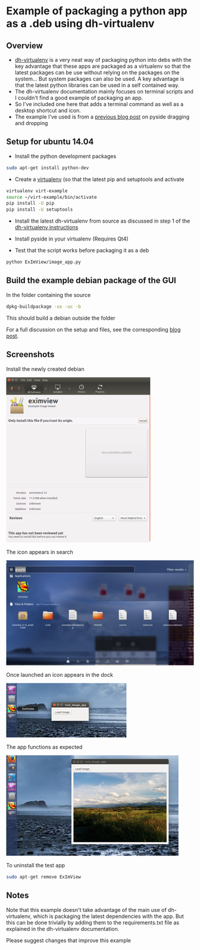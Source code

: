 
Example of packaging a python app as a .deb using dh-virtualenv
====================================================


Overview
--------

- <a href="http://dh-virtualenv.readthedocs.org/en/0.9/" target="_blank">dh-virtualenv</a> is a very neat way of packaging python into debs with the key advantage that these apps are packaged as
a virtualenv so that the latest packages can be use without relying on the packages on the system... 
But system packages can also be used. A key advantage is that the latest python libraries can be used in a self contained way. 
- The dh-virtualenv documentation mainly focuses on terminal scripts and I couldn't find a good example of packaging an app. 
- So I've included one here that adds a terminal command as well as a desktop shortcut and icon. 
- The example I've used is from a <a href="http://blog.birving.com/2015/09/drag-and-drop-files-into-gui-using.html" target="_blank">previous blog post</a> 
on pyside dragging and dropping

Setup for ubuntu 14.04
-----------------------
- Install the python development packages

```bash
sudo apt-get install python-dev
```

- Create a [virtualenv](https://virtualenv.pypa.io/en/latest/) (so that the latest pip and setuptools  and activate

```bash
virtualenv virt-example
source ~/virt-example/bin/activate
pip install -U pip
pip install -U setuptools
```

- Install the latest dh-virtualenv from source as discussed in step 1 of the 
[dh-virtualenv instructions](http://dh-virtualenv.readthedocs.org/en/0.9/tutorial.html#step-1-install-dh-virtualenv)

- Install pyside in your virtualenv (Requires Qt4)

- Test that the script works before packaging it as a deb
```bash
python ExImView/image_app.py
```

Build the example debian package of the GUI
-------------------------------------------
In the folder containing the source

```bash
dpkg-buildpackage -us -uc -b
```

This should build a debian outside the folder

For a full discussion on the setup and files, see the corresponding [blog post](http://blog.birving.com/2015/10/creating-debian-application-from-python.html).


Screenshots
-----------

Install the newly created debian

![Image 0](./screenshots/4.png)

The icon appears in search

![Image 1](./screenshots/1.png)

Once launched an icon appears in the dock

![Image 2](./screenshots/2.png)

The app functions as expected

![Image 3](./screenshots/3.png)

To uninstall the test app

```bash
sudo apt-get remove ExImView
```

Notes
------

Note that this example doesn't take advantage of the main use of dh-virtualenv, which is packaging the latest dependencies with the app. But this can be done trivially by adding them to the requirements.txt file as explained in the dh-virtualenv documentation. 

Please suggest changes that improve this example
